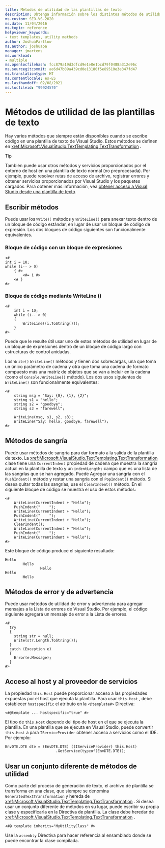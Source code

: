 ```yaml
---
title: Métodos de utilidad de las plantillas de texto
description: Obtenga información sobre los distintos métodos de utilidad de la plantilla de texto que están disponibles cuando se escribe código en Visual Studio.
ms.custom: SEO-VS-2020
ms.date: 11/04/2016
ms.topic: reference
helpviewer_keywords:
- text templates, utility methods
author: JoshuaPartlow
ms.author: joshuapa
manager: jmartens
ms.workload:
- multiple
ms.openlocfilehash: fcc879a19d3dfcd9e1e8e1bcd79f0488a312e96c
ms.sourcegitcommit: ae6d47b09a439cd0e13180f5e89510e3e347fd47
ms.translationtype: MT
ms.contentlocale: es-ES
ms.lasthandoff: 02/08/2021
ms.locfileid: "99924570"
---
```

# <a name="text-template-utility-methods"></a>Métodos de utilidad de las plantillas de texto

Hay varios métodos que siempre están disponibles cuando se escribe código en una plantilla de texto de Visual Studio. Estos métodos se definen en <xref:Microsoft.VisualStudio.TextTemplating.TextTransformation> .

> [!TIP]
> También puede usar otros métodos y servicios proporcionados por el entorno de host en una plantilla de texto normal (no preprocesada). Por ejemplo, puede resolver rutas de acceso de archivo, registrar errores y obtener servicios proporcionados por Visual Studio y los paquetes cargados. Para obtener más información, vea [obtener acceso a Visual Studio desde una plantilla de texto](/previous-versions/visualstudio/visual-studio-2010/gg604090\(v\=vs.100\)).

## <a name="write-methods"></a>Escribir métodos

Puede usar los `Write()` métodos y `WriteLine()` para anexar texto dentro de un bloque de código estándar, en lugar de usar un bloque de código de expresión. Los dos bloques de código siguientes son funcionalmente equivalentes.

### <a name="code-block-with-an-expression-block"></a>Bloque de código con un bloque de expresiones

```
<#
int i = 10;
while (i-- > 0)
    { #>
        <#= i #>
    <# }
#>
```

### <a name="code-block-using-writeline"></a>Bloque de código mediante WriteLine ()

```
<#
    int i = 10;
    while (i-- > 0)
    {
        WriteLine((i.ToString()));
    }
#>
```

Puede que le resulte útil usar uno de estos métodos de utilidad en lugar de un bloque de expresiones dentro de un bloque de código largo con estructuras de control anidadas.

Los `Write()` `WriteLine()` métodos y tienen dos sobrecargas, una que toma un único parámetro de cadena y otra que toma una cadena de formato compuesto más una matriz de objetos que se van a incluir en la cadena (como el `Console.WriteLine()` método). Los dos usos siguientes de `WriteLine()` son funcionalmente equivalentes:

```
<#
    string msg = "Say: {0}, {1}, {2}";
    string s1 = "hello";
    string s2 = "goodbye";
    string s3 = "farewell";

    WriteLine(msg, s1, s2, s3);
    WriteLine("Say: hello, goodbye, farewell");
#>
```

## <a name="indentation-methods"></a>Métodos de sangría

Puede usar métodos de sangría para dar formato a la salida de la plantilla de texto. La <xref:Microsoft.VisualStudio.TextTemplating.TextTransformation> clase tiene una `CurrentIndent` propiedad de cadena que muestra la sangría actual en la plantilla de texto y un `indentLengths` campo que es una lista de las sangrías que se han agregado. Puede Agregar una sangría con el `PushIndent()` método y restar una sangría con el `PopIndent()` método. Si desea quitar todas las sangrías, use el `ClearIndent()` método. En el siguiente bloque de código se muestra el uso de estos métodos:

```
<#
    WriteLine(CurrentIndent + "Hello");
    PushIndent("    ");
    WriteLine(CurrentIndent + "Hello");
    PushIndent("    ");
    WriteLine(CurrentIndent + "Hello");
    ClearIndent();
    WriteLine(CurrentIndent + "Hello");
    PushIndent("    ");
    WriteLine(CurrentIndent + "Hello");
#>
```

Este bloque de código produce el siguiente resultado:

```
Hello
        Hello
                Hello
Hello
        Hello
```

## <a name="error-and-warning-methods"></a>Métodos de error y de advertencia

Puede usar métodos de utilidad de error y advertencia para agregar mensajes a la Lista de errores de Visual Studio. Por ejemplo, el código siguiente agregará un mensaje de error a la Lista de errores.

```
<#
  try
  {
    string str = null;
    Write(str.Length.ToString());
  }
  catch (Exception e)
  {
    Error(e.Message);
  }
#>
```

## <a name="access-to-host-and-service-provider"></a>Acceso al host y al proveedor de servicios

La propiedad `this.Host` puede proporcionar acceso a las propiedades expuestas por el host que ejecuta la plantilla. Para usar `this.Host` , debe establecer `hostspecific` el atributo en la `<@template#>` Directiva:

`<#@template ... hostspecific="true" #>`

El tipo de `this.Host` depende del tipo de host en el que se ejecuta la plantilla. En una plantilla que se ejecuta en Visual Studio, puede convertir `this.Host` a para `IServiceProvider` obtener acceso a servicios como el IDE. Por ejemplo:

```
EnvDTE.DTE dte = (EnvDTE.DTE) ((IServiceProvider) this.Host)
                       .GetService(typeof(EnvDTE.DTE));
```

## <a name="using-a-different-set-of-utility-methods"></a>Usar un conjunto diferente de métodos de utilidad

Como parte del proceso de generación de texto, el archivo de plantilla se transforma en una clase, que siempre se denomina `GeneratedTextTransformation` y hereda de <xref:Microsoft.VisualStudio.TextTemplating.TextTransformation> . Si desea usar un conjunto diferente de métodos en su lugar, puede escribir su propia clase y especificarla en la Directiva de plantilla. La clase debe heredar de <xref:Microsoft.VisualStudio.TextTemplating.TextTransformation> .

```
<#@ template inherits="MyUtilityClass" #>
```

Use la `assembly` Directiva para hacer referencia al ensamblado donde se puede encontrar la clase compilada.
